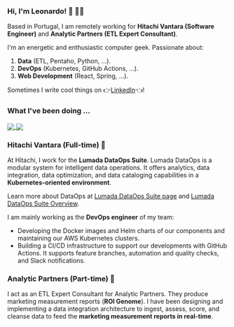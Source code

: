 ### Hi, I'm Leonardo! 👋 👨‍💻

Based in Portugal, I am remotely working for **Hitachi Vantara (Software Engineer)** and **Analytic Partners (ETL Expert Consultant)**. 

I'm an energetic and enthusiastic computer geek. Passionate about: 
  1. **Data** (ETL, Pentaho, Python, ...).
  2. **DevOps** (Kubernetes, GitHub Actions, ...).
  3. **Web Development** (React, Spring, ...).

Sometimes I write cool things on 👉[LinkedIn](https://www.linkedin.com/in/leo-coelho/)👈!

### What I've been doing ...

<a href="https://github.com/hv-leo">
  <img align="center" src="https://github-readme-stats.vercel.app/api/top-langs/?username=hv-leo&theme=radical&langs_count=3" />
</a>
<a href="https://github.com/hv-leo">
  <img align="center" src="https://github-readme-stats.vercel.app/api?username=hv-leo&show_icons=true&line_height=27&theme=radical" />
</a>

### Hitachi Vantara (Full-time) 💼

At Hitachi, I work for the **Lumada DataOps Suite**. Lumada DataOps is a modular system for intelligent data operations. It offers analytics, data integration, data optimization, and data cataloging capabilities in a **Kubernetes-oriented environment**. 

Learn more about DataOps at [Lumada DataOps Suite page](https://www.hitachivantara.com/en-us/products/data-management-analytics/lumada-dataops-suite.html) and [Lumada DataOps Suite Overview](https://www.hitachivantara.com/en-us/pdfd/brochure/lumada-dataops-suite-overview.pdf).   

I am mainly working as the **DevOps engineer** of my team:
  * Developing the Docker images and Helm charts of our components and maintaining our AWS Kubernetes clusters.
  * Building a CI/CD infrastructure to support our developments with GitHub Actions. It supports feature branches, automation and quality checks, and Slack notifications.

### Analytic Partners (Part-time) 💼

I act as an ETL Expert Consultant for Analytic Partners. They produce marketing measurement reports (**ROI Genome**). I have been designing and implementing a data integration architecture to ingest, assess, score, and cleanse data to feed the **marketing measurement reports in real-time**.
